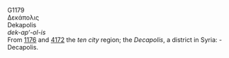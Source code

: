 G1179  
Δεκάπολις  
Dekapolis  
*dek-ap‘-ol-is*  
From [1176](g1176) and [4172](g4172) the *ten* *city* region; the
*Decapolis*, a district in Syria: - Decapolis.  
